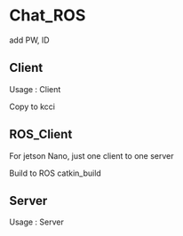 # Chat_ROS

add PW, ID

## Client

Usage : Client <IP> <port> <name> <password>

Copy to kcci

## ROS_Client

For jetson Nano, just one client to one server

Build to ROS catkin_build

## Server

Usage : Server <port>
